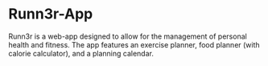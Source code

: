 # Runn3r-App

Runn3r is a web-app designed to allow for the management of personal health and fitness. The app features an exercise planner, food planner (with calorie calculator), and a planning calendar.
